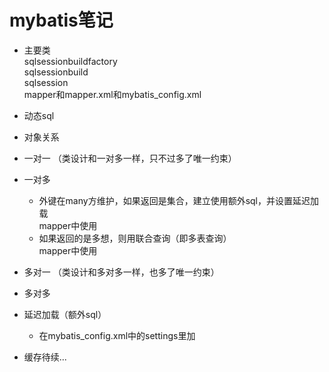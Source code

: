 # mybatis笔记
* 主要类  
   sqlsessionbuildfactory  
   sqlsessionbuild  
   sqlsession  
   mapper和mapper.xml和mybatis_config.xml  
* 动态sql  
* 对象关系  
* 一对一  （类设计和一对多一样，只不过多了唯一约束）
* 一对多  
   
   * 外键在many方维护，如果返回是集合，建立使用额外sql，并设置延迟加载  
   mapper中使用<collection properties="" cloumn="" javatype="" select="">
   * 如果返回的是多想，则用联合查询（即多表查询）  
   mapper中使用<association >
 
* 多对一  （类设计和多对多一样，也多了唯一约束） 
* 多对多  
* 延迟加载（额外sql）
    * 在mybatis_config.xml中的settings里加<setting name="lazyloadinge.." value="true" >  
   <setting name="aggress.." value="false">  
      <setting name="lazyload..method" value="clone">  
* 缓存待续...
